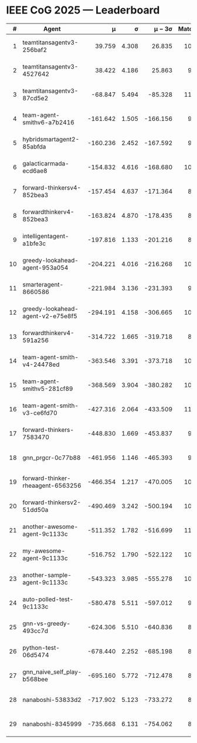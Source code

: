 # IEEE CoG 2025 — Leaderboard

| # | Agent | μ | σ | μ − 3σ | Matches | Updated |
|---:|---|---:|---:|---:|---:|---|
| 1 | teamtitansagentv3-256baf2 | 39.759 | 4.308 | 26.835 | 10620 | 2025-08-21 02:27 |
| 2 | teamtitansagentv3-4527642 | 38.422 | 4.186 | 25.863 | 9834 | 2025-08-21 02:27 |
| 3 | teamtitansagentv3-87cd5e2 | -68.847 | 5.494 | -85.328 | 11186 | 2025-08-21 02:27 |
| 4 | team-agent-smithv6-a7b2416 | -161.642 | 1.505 | -166.156 | 9840 | 2025-08-21 02:27 |
| 5 | hybridsmartagent2-85abfda | -160.236 | 2.452 | -167.592 | 9325 | 2025-08-21 02:27 |
| 6 | galacticarmada-ecd6ae8 | -154.832 | 4.616 | -168.680 | 10260 | 2025-08-21 02:27 |
| 7 | forward-thinkersv4-852bea3 | -157.454 | 4.637 | -171.364 | 8461 | 2025-08-21 02:27 |
| 8 | forwardthinkerv4-852bea3 | -163.824 | 4.870 | -178.435 | 8255 | 2025-08-21 02:27 |
| 9 | intelligentagent-a1bfe3c | -197.816 | 1.133 | -201.216 | 8652 | 2025-08-21 02:27 |
| 10 | greedy-lookahead-agent-953a054 | -204.221 | 4.016 | -216.268 | 10130 | 2025-08-21 02:27 |
| 11 | smarteragent-8660586 | -221.984 | 3.136 | -231.393 | 9151 | 2025-08-21 02:27 |
| 12 | greedy-lookahead-agent-v2-e75e8f5 | -294.191 | 4.158 | -306.665 | 10450 | 2025-08-21 02:27 |
| 13 | forwardthinkerv4-591a256 | -314.722 | 1.665 | -319.718 | 8904 | 2025-08-21 02:27 |
| 14 | team-agent-smith-v4-24478ed | -363.546 | 3.391 | -373.718 | 10962 | 2025-08-21 02:27 |
| 15 | team-agent-smithv5-281cf89 | -368.569 | 3.904 | -380.282 | 10840 | 2025-08-21 02:27 |
| 16 | team-agent-smith-v3-ce6fd70 | -427.316 | 2.064 | -433.509 | 11522 | 2025-08-21 02:27 |
| 17 | forward-thinkers-7583470 | -448.830 | 1.669 | -453.837 | 9740 | 2025-08-21 02:27 |
| 18 | gnn_prgcr-0c77b88 | -461.956 | 1.146 | -465.393 | 9430 | 2025-08-21 02:27 |
| 19 | forward-thinker-rheaagent-6563256 | -466.354 | 1.217 | -470.005 | 10082 | 2025-08-21 02:27 |
| 20 | forward-thinkersv2-51dd50a | -490.469 | 3.242 | -500.194 | 10622 | 2025-08-21 02:27 |
| 21 | another-awesome-agent-9c1133c | -511.352 | 1.782 | -516.699 | 11020 | 2025-08-21 02:27 |
| 22 | my-awesome-agent-9c1133c | -516.752 | 1.790 | -522.122 | 10680 | 2025-08-21 02:27 |
| 23 | another-sample-agent-9c1133c | -543.323 | 3.985 | -555.278 | 10380 | 2025-08-21 02:27 |
| 24 | auto-polled-test-9c1133c | -580.478 | 5.511 | -597.012 | 9920 | 2025-08-21 02:27 |
| 25 | gnn-vs-greedy-493cc7d | -624.306 | 5.510 | -640.836 | 8340 | 2025-08-21 02:27 |
| 26 | python-test-06d5474 | -678.440 | 2.252 | -685.198 | 8650 | 2025-08-21 02:27 |
| 27 | gnn_naive_self_play-b568bee | -695.160 | 5.772 | -712.478 | 8700 | 2025-08-21 02:27 |
| 28 | nanaboshi-53833d2 | -717.902 | 5.123 | -733.272 | 8210 | 2025-08-21 02:27 |
| 29 | nanaboshi-8345999 | -735.668 | 6.131 | -754.062 | 8750 | 2025-08-21 02:27 |
